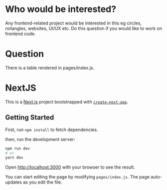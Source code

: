 # Who would be interested?
Any frontend-related project would be interested in this eg circles, notangles, websites, UI/UX etc. Do this question if you would like to work on frontend code.

# Question
There is a table rendered in pages/index.js. 

# NextJS
This is a [Next.js](https://nextjs.org/) project bootstrapped with [`create-next-app`](https://github.com/vercel/next.js/tree/canary/packages/create-next-app).

## Getting Started
First, run `npm install` to fetch dependencies.

then, run the development server:

```bash
npm run dev
# or
yarn dev
```

Open [http://localhost:3000](http://localhost:3000) with your browser to see the result.

You can start editing the page by modifying `pages/index.js`. The page auto-updates as you edit the file.
